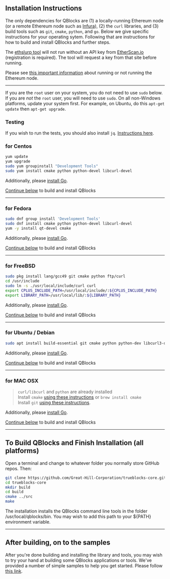 ## Installation Instructions

The only dependencies for QBlocks are (1) a locally-running Ethereum node (or a remote Ethereum node such as [Infura](http://infura.io)), (2) the `curl` libraries, and (3) build tools such as `git`, `cmake`, `python`, and `go`.  Below we give specific instructions for your operating sytem. Following that are instructions for how to build and install QBlocks and further steps.

The [ethslurp tool](../../apps/ethslurp/README.md) will not run without an API key from [EtherScan.io](http://etherscan.io/apis) (registration is required). The tool will request a key from that site before running.

Please see [this important information](RUNNING_A_NODE.md) about running or not running the Ethereum node.

***

If you are the `root` user on your system, you do not need to use `sudo` below. If you are *not* the `root` user, you will need to use `sudo`. On all non-Windows platforms, update your system first. For example, on Ubuntu, do this `apt-get update` then `apt-get upgrade`.

### Testing
If you wish to run the tests, you should also install `jq`. [Instructions here](https://stedolan.github.io/jq/download/).
### for Centos

```bash
yum update
yum upgrade
sudo yum groupinstall "Development Tools"  
sudo yum install cmake python python-devel libcurl-devel
```

Additionally, please [install Go](https://golang.org/doc/install).

[Continue below](#finish) to build and install QBlocks

***

### for Fedora

```bash
sudo dnf group install 'Development Tools'
sudo dnf install cmake python python-devel libcurl-devel
yum -y install qt-devel cmake
```

Additionally, please [install Go](https://golang.org/doc/install).

[Continue below](#finish) to build and install QBlocks

***

### for FreeBSD

```bash
sudo pkg install lang/gcc49 git cmake python ftp/curl
cd /usr/include  
sudo ln -s ./usr/local/include/curl curl  
export CPLUS_INCLUDE_PATH=/usr/local/include/:${CPLUS_INCLUDE_PATH}
export LIBRARY_PATH=/usr/local/lib/:${LIBRARY_PATH}
```

Additionally, please [install Go](https://golang.org/doc/install).

[Continue below](#finish) to build and install QBlocks

***

### for Ubuntu / Debian

```bash
sudo apt install build-essential git cmake python python-dev libcurl3-dev
```

Additionally, please [install Go](https://golang.org/doc/install).

[Continue below](#finish) to build and install QBlocks

***

### for MAC OSX

   > `curl/libcurl` and `python` are already installed  
   > Install `cmake` [using these instructions](https://cmake.org/download/) or `brew install cmake`  
   > Install `git` [using these instructions](https://git-scm.com/download/mac).

Additionally, please [install Go](https://golang.org/doc/install).

[Continue below](#finish) to build and install QBlocks

<a name="finish" href=""></a>
***
## To Build QBlocks and Finish Installation (all platforms)

Open a terminal and change to whatever folder you normally store GitHub repos. Then:

```bash
git clone https://github.com/Great-Hill-Corporation/trueblocks-core.git
cd trueblocks-core
mkdir build
cd build
cmake ../src
make
```

The installation installs the QBlocks command line tools in the folder /usr/local/qblocks/bin. You may wish to add this path to your ${PATH} environment variable.

***
## After building, on to the samples

After you're done building and installing the library and tools, you may wish to try your hand at building some QBlocks applications or tools. We've provided a 
number of simple samples to help you get started. Please follow [this link](/src/examples).
